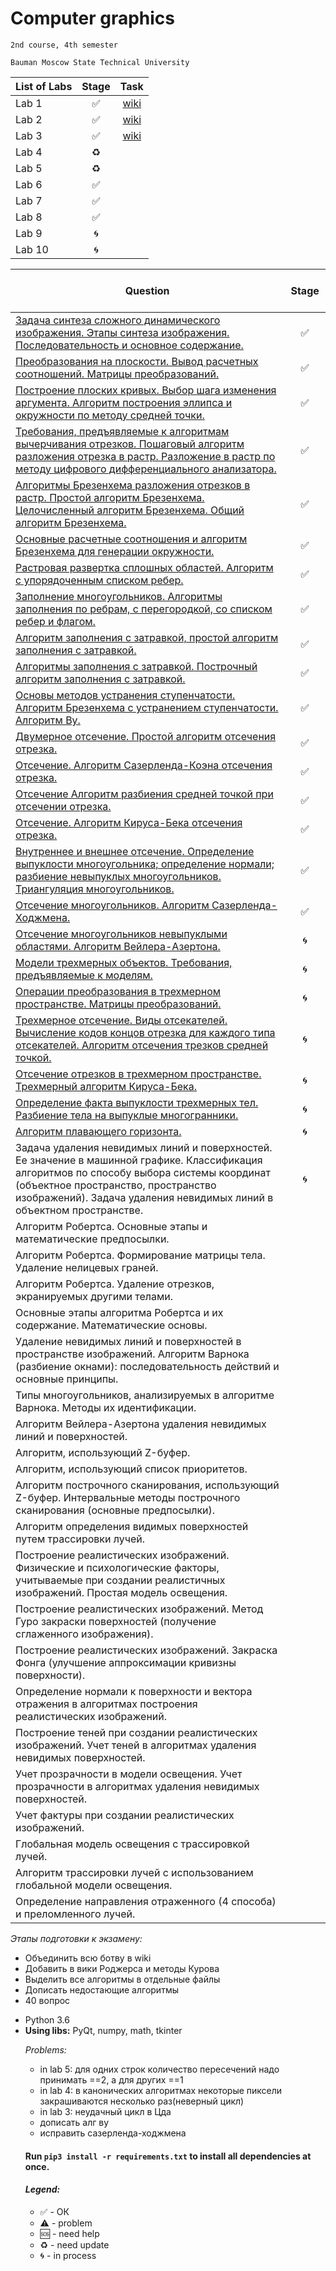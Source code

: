 # Computer graphics
    2nd course, 4th semester

    Bauman Moscow State Technical University

| List of Labs  |     Stage     |      Task     |
| ------------- |:-------------:|:-------------:|
| Lab 1| ✅ |<a href="">wiki</a>|
| Lab 2| ✅ |<a href="">wiki</a>|
| Lab 3| ✅ |<a href="">wiki</a>|
| Lab 4| ♻️ ||
| Lab 5| ♻️ ||
| Lab 6| ✅ ||
| Lab 7| ✅ ||
| Lab 8| ✅ ||
| Lab 9| 🌀 ||
| Lab 10|🌀||

| Question  |      Stage     |
| ------------- |:-------------:|
|<a href="../../wiki/1.Задача-синтеза-сложного-динамического-изображения.-Этапы-синтеза-изображения.-Последовательность-и-основное--содержание.">Задача синтеза сложного динамического изображения. Этапы синтеза изображения. Последовательность и основное  содержание.</a>| ✅ |
| <a href="../../wiki/2.-Преобразования-на-плоскости.-Вывод-расчетных-соотношений.--Матрицы-преобразований.">Преобразования на плоскости. Вывод расчетных соотношений.  Матрицы преобразований.</a>| ✅ |
| <a href="../../wiki/3.-Построение-плоских-кривых.-Выбор-шага-изменения-аргумента.-Алгоритм-построения-эллипса-и-окружности-по-методу-средней-точки.">Построение плоских кривых. Выбор шага изменения аргумента. Алгоритм построения эллипса и окружности по методу средней точки.</a>|  ✅ | 
|<a href="../../wiki/4.-Требования,-предъявляемые-к-алгоритмам-вычерчивания-отрезков.--Пошаговый--алгоритм-разложения--отрезка-в-растр.--Разложение-в--растр-по-методу-цифрового-дифференциального-анализатора.">Требования, предъявляемые к алгоритмам вычерчивания отрезков.  Пошаговый  алгоритм разложения  отрезка в растр.  Разложение в  растр по методу цифрового дифференциального анализатора.</a>| ✅ |
| <a href="../../wiki/5.-Алгоритмы-Брезенхема--разложения-отрезков-в-растр.-Простой-алгоритм-Брезенхема.-Целочисленный-алгоритм-Брезенхема.-Общий-алгоритм-Брезенхема">Алгоритмы Брезенхема  разложения отрезков в растр. Простой алгоритм Брезенхема. Целочисленный алгоритм Брезенхема. Общий алгоритм Брезенхема.</a>|✅ |
|<a href="../../wiki/6.-Основные-расчетные-соотношения-и-алгоритм-Брезенхема-для-генерации--окружности.">Основные расчетные соотношения и алгоритм Брезенхема для генерации  окружности.</a>|✅|
|<a href="../../wiki/7.Растровая-развертка-сплошных-областей.-Алгоритм-с-упорядоченным-списком-ребер.">Растровая развертка сплошных областей. Алгоритм с упорядоченным списком ребер.</a>|✅|
|<a href="../../wiki/8.-Заполнение-многоугольников.-Алгоритмы-заполнения-по-ребрам,-с-перегородкой,-со-списком-ребер-и-флагом.">Заполнение многоугольников.  Алгоритмы заполнения по ребрам,  с перегородкой, со списком ребер и флагом.</a>|✅|
|<a href="../../wiki/9.Алгоритм-заполнения-с-затравкой,-простой-алгоритм-заполнения-с-затравкой.">Алгоритм заполнения с затравкой, простой алгоритм заполнения с затравкой.</a>|✅|
|<a href="../../wiki/10.-Алгоритмы-заполнения-с-затравкой.-Построчный-алгоритм-заполнения-с-затравкой.">Алгоритмы заполнения  с затравкой. Построчный алгоритм заполнения  с затравкой.</a>|✅|
|<a href="../../wiki/11.-Основы-методов-устранения-ступенчатости.-Алгоритм-Брезенхема-с-устранением-ступенчатости.-Алгоритм-Ву.">Основы методов устранения ступенчатости. Алгоритм Брезенхема  с устранением ступенчатости. Алгоритм Ву.</a>|✅|
|<a href="../../wiki/12.-Двумерное-отсечение.-Простой-алгоритм-отсечения-отрезка.">Двумерное отсечение. Простой алгоритм отсечения отрезка.</a>|✅|
|<a href="../../wiki/13.-Отсечение.-Алгоритм-Сазерленда-Коэна-отсечения-отрезка.">Отсечение. Алгоритм Сазерленда-Коэна отсечения отрезка.</a>|✅|
|<a href="../../wiki/14.-Отсечение-Алгоритм-разбиения-средней-точкой-при-отсечении-отрезка.">Отсечение Алгоритм разбиения средней точкой при отсечении   отрезка.</a>|✅|
| <a href="../../wiki/15.-Отсечение.-Алгоритм-Кируса-Бека-отсечения-отрезка.">Отсечение.  Алгоритм Кируса-Бека отсечения отрезка.</a>|✅|
| <a href="../../wiki/16.-Внутреннее-и-внешнее-отсечение.-Определение-выпуклости-многоугольника;-определение-нормали;-разбиение-невыпуклых-многоугольников.-Триангуляция-многоугольников.">Внутреннее и  внешнее отсечение.  Определение выпуклости многоугольника; определение нормали; разбиение невыпуклых многоугольников. Триангуляция многоугольников.</a>|✅|
| <a href="../../wiki/17.-Отсечение-многоугольников.-Алгоритм-Сазерленда-Ходжмена.">Отсечение многоугольников. Алгоритм Сазерленда-Ходжмена.</a>|✅|
| <a href="../../wiki/18.-Отсечение-многоугольников-невыпуклыми-областями.-Алгоритм-Вейлера-Азертона.">Отсечение многоугольников невыпуклыми  областями.  Алгоритм Вейлера-Азертона.</a>| 🌀|
| <a href="../../wiki/19.-Модели-трехмерных-объектов.-Требования,-предъявляемые-к-моделям.">Модели трехмерных объектов. Требования, предъявляемые к моделям.</a>|🌀|
| <a href="../../wiki/20.-Операции-преобразования-в-трехмерном-пространстве.-Матрицы-преобразований.">Операции преобразования в трехмерном пространстве. Матрицы преобразований.</a>|🌀|
| <a href="../../wiki/21.-Трехмерное-отсечение.-Виды-отсекателей.-Вычисление-кодов-концов-отрезка-для-каждого-типа-отсекателей.-Алгоритм-отсечения-отрезков-средней-точкой.">Трехмерное отсечение. Виды отсекателей. Вычисление кодов  концов отрезка для каждого типа отсекателей. Алгоритм отсечения  трезков средней точкой.</a>|🌀|
| <a href="../../wiki/22.-Отсечение-отрезков-в-трехмерном-пространстве.-Трехмерный-алгоритм-Кируса-Бека.">Отсечение отрезков в трехмерном пространстве. Трехмерный алгоритм Кируса-Бека.</a>|🌀|
|  <a href="../../wiki/23.-Определение-факта-выпуклости-трехмерных-тел.-Разбиение-тела-на-выпуклые-многогранники.">Определение факта выпуклости трехмерных тел. Разбиение тела на  выпуклые многогранники.</a>|🌀|
| <a href="../../wiki/24.-Алгоритм-плавающего-горизонта.">Алгоритм плавающего горизонта.</a>|🌀|
| Задача  удаления невидимых линий и поверхностей. Ее значение в машинной графике. Классификация алгоритмов по способу  выбора  системы  координат (объектное пространство,  пространство  изображений).  Задача удаления  невидимых  линий в объектном пространстве.|🌀|
|   Алгоритм Робертса. Основные этапы и математические предпосылки.||
| Алгоритм Робертса. Формирование матрицы тела. Удаление нелицевых  граней.||
| Алгоритм Робертса. Удаление отрезков, экранируемых другими телами.||
| Основные этапы алгоритма Робертса и их содержание. Математические основы.||
| Удаление невидимых линий и поверхностей в пространстве изображений. Алгоритм Варнока (разбиение окнами): последовательность действий и основные принципы.||
| Типы многоугольников, анализируемых в алгоритме Варнока.  Методы их идентификации.||
| Алгоритм Вейлера-Азертона удаления невидимых линий и поверхностей.||
| Алгоритм, использующий Z-буфер.||
| Алгоритм, использующий список приоритетов.||
| Алгоритм построчного сканирования, использующий Z-буфер. Интервальные методы построчного сканирования (основные предпосылки).||
| Алгоритм определения  видимых  поверхностей путем трассировки лучей.||
| Построение реалистических изображений. Физические и  психологические  факторы,  учитываемые  при  создании реалистичных изображений. Простая модель освещения.||
| Построение реалистических изображений. Метод Гуро  закраски  поверхностей (получение сглаженного изображения).||
| Построение реалистических изображений. Закраска Фонга  (улучшение аппроксимации кривизны поверхности).||
| Определение нормали к поверхности и вектора отражения в алгоритмах построения реалистических изображений.||
| Построение теней при создании реалистических изображений. Учет теней в алгоритмах удаления невидимых поверхностей.||
| Учет прозрачности в модели освещения. Учет прозрачности в  алгоритмах удаления невидимых поверхностей.||
| Учет фактуры при создании реалистических изображений.||
| Глобальная модель освещения с трассировкой лучей.||
| Алгоритм трассировки лучей с использованием глобальной модели  освещения.||
| Определение направления отраженного (4 способа) и преломленного лучей.||

<i>Этапы подготовки к экзамену:</i>
<ul> 
<li> Объединить всю ботву в wiki
<li> Добавить в вики Роджерса и методы Курова
<li> Выделить все алгоритмы в отдельные файлы
<li> Дописать недостающие алгоритмы
<li> 40 вопрос
</ul>

<ul><li>Python 3.6
<li><b>Using libs:</b> PyQt, numpy, math, tkinter

<i>Problems:</i>
<ul>
<li>in lab 5: для одних строк количество пересечений надо принимать ==2, а для других ==1
<li> in lab 4: в канонических алгоритмах некоторые пиксели закрашиваются несколько раз(неверный цикл)
<li> in lab 3: неудачный цикл в Цда 
<li>дописать алг ву
<li>исправить сазерленда-ходжмена
</ul>

#### Run `pip3 install -r requirements.txt` to install all dependencies at once.

#### <i>Legend:</i>
<ul>
<li>✅ - ОК
<li>⚠️ - problem
<li>🆘 - need help
<li>♻️ - need update
<li>🌀 - in process
</ul>

